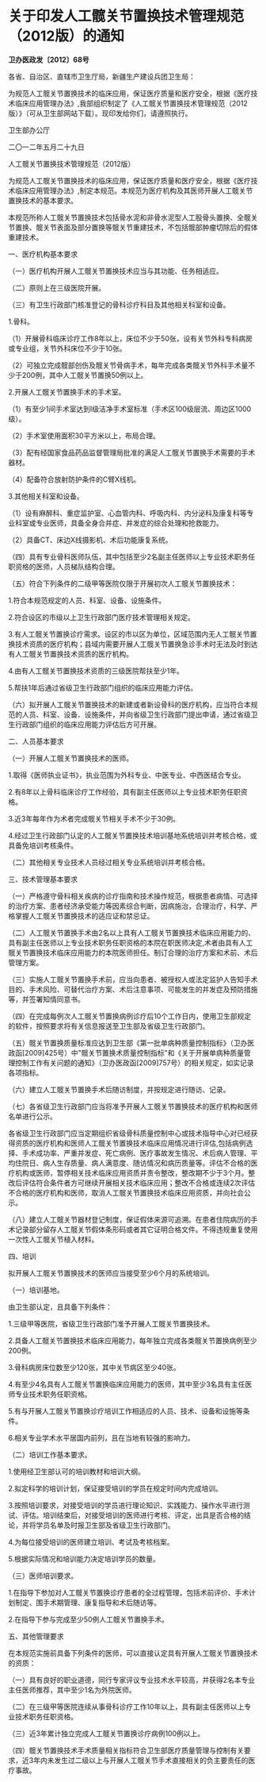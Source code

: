 # 关于印发人工髋关节置换技术管理规范（2012版）的通知

**卫办医政发〔2012〕68号**

各省、自治区、直辖市卫生厅局，新疆生产建设兵团卫生局：

为规范人工髋关节置换技术的临床应用，保证医疗质量和医疗安全，根据《医疗技术临床应用管理办法》,我部组织制定了《人工髋关节置换技术管理规范（2012版）》（可从卫生部网站下载）。现印发给你们，请遵照执行。

卫生部办公厅

二〇一二年五月二十九日

人工髋关节置换技术管理规范（2012版）

为规范人工髋关节置换技术的临床应用，保证医疗质量和医疗安全，根据《医疗技术临床应用管理办法》,制定本规范。本规范为医疗机构及其医师开展人工髋关节置换技术的基本要求。

本规范所称人工髋关节置换技术包括骨水泥和非骨水泥型人工股骨头置换、全髋关节置换、髋关节表面及部分置换等髋关节重建技术，不包括髋部肿瘤切除后的假体重建技术。

一、医疗机构基本要求

（一）医疗机构开展人工髋关节置换技术应当与其功能、任务相适应。

（二）原则上在三级医院开展。

（三）有卫生行政部门核准登记的骨科诊疗科目及其他相关科室和设备。

1.骨科。

（1）开展骨科临床诊疗工作8年以上，床位不少于50张，设有关节外科专科病房或专业组，关节外科床位不少于10张。

（2）可独立完成髋部创伤及髋关节骨病手术，每年完成各类髋关节外科手术量不少于200例，其中人工髋关节置换50例以上。

2.开展人工髋关节置换手术的手术室。

（1）有至少1间手术室达到I级洁净手术室标准（手术区100级层流、周边区1000级）。

（2）手术室使用面积30平方米以上，布局合理。

（3）配有经国家食品药品监督管理局批准的满足人工髋关节置换手术需要的手术器材。

（4）配备符合放射防护条件的C臂X线机。

3.其他相关科室和设备。

（1）设有麻醉科、重症监护室、心血管内科、呼吸内科、内分泌科及康复科等专业科室或专业医师，具备全身合并症、并发症的综合处理和抢救能力。

（2）具备CT、床边X线摄影机、术后功能康复系统。

（四）具有专业骨科医师队伍，其中包括至少2名副主任医师以上专业技术职务任职资格的医师，人员梯队结构合理。

（五）符合下列条件的二级甲等医院仅限于开展初次人工髋关节置换技术：

1.符合本规范规定的人员、科室、设备、设施条件。

2.符合设区的市级以上卫生行政部门医疗技术管理相关规定。

3.有人工髋关节置换诊疗需求。设区的市以区为单位，区域范围内无人工髋关节置换技术资质的医疗机构；县域内需要开展人工髋关节置换急诊手术时无法及时到达有人工髋关节置换技术资质的医疗机构。

4.由有人工髋关节置换技术资质的三级医院帮扶至少1年。

5.帮扶1年后通过省级卫生行政部门组织的临床应用能力评估。

（六）拟开展人工髋关节置换技术的新建或者新设骨科的医疗机构，应当符合本规范的人员、科室、设备、设施条件，并向省级卫生行政部门提出申请，通过省级卫生行政部门组织的临床应用能力评估后方可开展。

二、人员基本要求

（一）开展人工髋关节置换技术的医师。

1.取得《医师执业证书》，执业范围为外科专业、中医专业、中西医结合专业。

2.有8年以上骨科临床诊疗工作经验，具有副主任医师以上专业技术职务任职资格。

3.近3年每年作为术者完成髋关节相关手术不少于30例。

4.经过卫生行政部门认定的人工髋关节置换技术培训基地系统培训并考核合格，或具备免培训考核条件。

（二）其他相关专业技术人员经过相关专业系统培训并考核合格。

三、技术管理基本要求

（一）严格遵守骨科相关疾病的诊疗指南和技术操作规范，根据患者病情、可选择的治疗方案、患者经济承受能力等因素综合判断，因病施治，合理治疗，科学、严格掌握人工髋关节置换技术的适应证和禁忌证。

（二）人工髋关节置换手术由2名以上具有人工髋关节置换技术临床应用能力的、具有副主任医师以上专业技术职务任职资格的本院在职医师决定,术者由具有人工髋关节置换技术临床应用能力的本院医师担任。制订合理的治疗方案和术前、术后管理方案。

（三）实施人工髋关节置换手术前，应当向患者、被授权人或法定监护人告知手术目的、手术风险、可替代治疗方案、术后注意事项、可能发生的并发症及预防措施等，并签署知情同意书。

（四）在完成每例次人工髋关节置换病例诊疗后10个工作日内，使用卫生部规定的软件，按照要求将有关信息报送至卫生部及省级卫生行政部门。

（五）髋关节置换质量标准应达到卫生部《第一批单病种质量控制指标》（卫办医政函\[2009\]425号）中"髋关节置换术质量控制指标"和《关于开展单病种质量管理控制工作有关问题的通知》（卫办医政函\[2009\]757号）的相关规定，如实记录各项指标。

（六）建立人工髋关节置换手术后随访制度，并按规定进行随访、记录。

（七）各省级卫生行政部门应当将准予开展人工髋关节置换技术的医疗机构和医师名单进行公示。

各省级卫生行政部门应当定期组织省级骨科质量控制中心或技术指导中心对已经获得资质的医疗机构和医师人工髋关节置换技术临床应用情况进行评估,包括病例选择、手术成功率、严重并发症、死亡病例、医疗事故发生情况、术后病人管理、平均住院日、病人生存质量、病人满意度、随访情况和病历质量等。评估不合格的医疗机构或医师，暂停相关技术临床应用资质并责令整改，整改期不少于3个月。整改后评估符合条件者方可继续开展相关技术临床应用；整改不合格或连续2次评估不合格的医疗机构和医师，取消人工髋关节置换技术临床应用资质，并向社会公示。

（八）建立人工髋关节器材登记制度，保证假体来源可追溯。在患者住院病历的手术记录部分留存人工髋关节假体条形码或者其它证明合格文件。不得违规重复使用一次性人工髋关节植入材料。

四、培训

拟开展人工髋关节置换技术的医师应当接受至少6个月的系统培训。

（一）培训基地。

由卫生部认定，且具备下列条件：

1.三级甲等医院，省级卫生行政部门准予开展人工髋关节置换技术。

2.具备人工髋关节置换技术临床应用能力，每年独立完成各类髋关节置换病例至少200例。

3.骨科病房床位数至少120张，其中关节病区至少40张。

4.有至少4名具有人工髋关节置换临床应用能力的医师，其中至少3名具有主任医师专业技术职务任职资格。

5.有与开展人工髋关节置换诊疗培训工作相适应的人员、技术、设备和设施等条件。

6.相关专业学术水平居国内前列，且在当地有较强的影响力。

（二）培训工作基本要求。

1.使用经卫生部认可的培训教材和培训大纲。

2.拟定科学的培训计划，保证接受培训的学员在规定时间内完成培训。

3.按照培训要求，对接受培训的学员进行理论知识、实践能力、操作水平进行测试、评估。培训结束后，对接受培训的医师进行考核、评定，出具是否合格的结论，并将学员名单及时报卫生部及省级卫生行政部门。

4.为每位接受培训的医师建立培训、考试及考核档案。

5.根据实际情况和培训能力决定培训学员的数量。

（三）医师培训要求。

1.在指导下参加对人工髋关节置换诊疗患者的全过程管理，包括术前评价、手术计划制定、围手术期管理、康复指导和术后随访等。

2.在指导下参与完成至少50例人工髋关节置换手术。

五、其他管理要求

在本规范实施前具备下列条件的医师，可以直接认定具有开展人工髋关节置换技术的资质：

（一）具有良好的职业道德，同行专家评议专业技术水平较高，并获得2名本专业主任医师推荐，其中至少1名为外院医师。

（二）在三级甲等医院连续从事骨科诊疗工作10年以上，具有副主任医师以上专业技术职务任职资格。

（三）近3年累计独立完成人工髋关节置换诊疗病例100例以上。

（四）髋关节置换技术手术质量相关指标符合卫生部医疗质量管理与控制有关要求，近3年内未发生过二级以上与开展人工髋关节手术直接相关的负主要责任的医疗事故。
